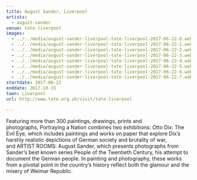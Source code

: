 ```yaml
---
title: August Sander, Liverpool
artists:
  - august-sander
venue: tate-liverpool
images:
  - ../../media/august-sander-liverpool-tate-liverpool-2017-06-22-0.webp
  - ../../media/august-sander-liverpool-tate-liverpool-2017-06-22-1.webp
  - ../../media/august-sander-liverpool-tate-liverpool-2017-06-22-2.webp
  - ../../media/august-sander-liverpool-tate-liverpool-2017-06-22-3.webp
  - ../../media/august-sander-liverpool-tate-liverpool-2017-06-22-4.webp
  - ../../media/august-sander-liverpool-tate-liverpool-2017-06-22-5.webp
  - ../../media/august-sander-liverpool-tate-liverpool-2017-06-22-6.webp
  - ../../media/august-sander-liverpool-tate-liverpool-2017-06-22-7.webp
startdate: 2017-06-22
enddate: 2017-10-15
town: Liverpool
url: http://www.tate.org.uk/visit/tate-liverpool

---
```


Featuring more than 300 paintings, drawings, prints and photographs, Portraying a Nation combines two exhibitions: Otto Dix: The Evil Eye, which includes paintings and works on paper that explore Dix’s harshly realistic depictions of German society and brutality of war, and ARTIST ROOMS: August Sander, which presents photographs from Sander’s best known series People of the Twentieth Century, his attempt to document the German people. In painting and photography, these works from a pivotal point in the country’s history reflect both the glamour and the misery of Weimar Republic.